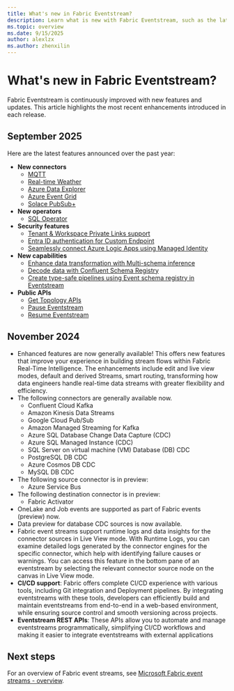 ```yaml
---
title: What's new in Fabric Eventstream?
description: Learn what is new with Fabric Eventstream, such as the latest release notes, known issues, bug fixes, deprecated functionality, and upcoming changes.
ms.topic: overview
ms.date: 9/15/2025
author: alexlzx
ms.author: zhenxilin
---
```


# What's new in Fabric Eventstream?

Fabric Eventstream is continuously improved with new features and updates. This article highlights the most recent enhancements introduced in each release.

## September 2025

Here are the latest features announced over the past year:

- **New connectors**
    - [MQTT](add-source-mqtt.md)
    - [Real-time Weather](add-source-real-time-weather.md)
    - [Azure Data Explorer](add-source-azure-data-explorer-database.md)
    - [Azure Event Grid](add-source-azure-event-grid.md)
    - [Solace PubSub+](add-source-solace-pub-sub.md)
- **New operators**
    - [SQL Operator](process-events-using-sql-code-editor.md)
- **Security features**
    - [Tenant & Workspace Private Links support](set-up-tenant-workspace-private-links.md)
    - [Entra ID authentication for Custom Endpoint](custom-endpoint-entra-id-auth.md)
    - [Seamlessly connect Azure Logic Apps using Managed Identity](connect-using-managed-identity.md)
- **New capabilities**
    - [Enhance data transformation with Multi-schema inference](process-events-with-multiple-schemas.md)
    - [Decode data with Confluent Schema Registry](add-source-confluent-kafka.md)
    - [Create type-safe pipelines using Event schema registry in Eventstream](../schema-sets/schema-registry-overview.md)
- **Public APIs**
    - [Get Topology APIs](/rest/api/fabric/eventstream/topology/get-eventstream-topology)
    - [Pause Eventstream](/rest/api/fabric/eventstream/topology/pause-eventstream)
    - [Resume Eventstream](/rest/api/fabric/eventstream/topology/resume-eventstream)

## November 2024

- Enhanced features are now generally available! This offers new features that improve your experience in building stream flows within Fabric Real-Time Intelligence. The enhancements include edit and live view modes, default and derived Streams, smart routing, transforming how data engineers handle real-time data streams with greater flexibility and efficiency.
- The following connectors are generally available now.
    - Confluent Cloud Kafka
    - Amazon Kinesis Data Streams
    - Google Cloud Pub/Sub
    - Amazon Managed Streaming for Kafka
    - Azure SQL Database Change Data Capture (CDC)
    - Azure SQL Managed Instance (CDC)
    - SQL Server on virtual machine (VM) Database (DB) CDC
    - PostgreSQL DB CDC
    - Azure Cosmos DB CDC
    - MySQL DB CDC
- The following source connector is in preview:
    - Azure Service Bus
- The following destination connector is in preview:
    - Fabric Activator
- OneLake and Job events are supported as part of Fabric events (preview) now. 
- Data preview for database CDC sources is now available. 
- Fabric event streams support runtime logs and data insights for the connector sources in Live View mode. With Runtime Logs, you can examine detailed logs generated by the connector engines for the specific connector, which help with identifying failure causes or warnings. You can access this feature in the bottom pane of an eventstream by selecting the relevant connector source node on the canvas in Live View mode.
- **CI/CD support**: Fabric offers complete CI/CD experience with various tools, including Git integration and Deployment pipelines. By integrating eventstreams with these tools, developers can efficiently build and maintain eventstreams from end-to-end in a web-based environment, while ensuring source control and smooth versioning across projects.
- **Eventstream REST APIs**: These APIs allow you to automate and manage eventstreams programmatically, simplifying CI/CD workflows and making it easier to integrate eventstreams with external applications

## Next steps
For an overview of Fabric event streams, see [Microsoft Fabric event streams - overview](overview.md).
